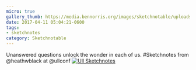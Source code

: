 ```yaml
---
micro: true
gallery_thumb: https://media.bennorris.org/images/sketchnotable/uploads/2018/58db384969.jpg
date: 2017-04-11 05:04:21-0600
tags:
- sketchnotes
category: Sketchnotable
---
```


Unanswered questions unlock the wonder in each of us. #Sketchnotes from @heathwblack at @ullconf [![Ull Sketchnotes](https://media.bennorris.org/images/sketchnotable/uploads/2018/58db384969.jpg)](https://media.bennorris.org/images/sketchnotable/uploads/2018/58db384969.jpg)